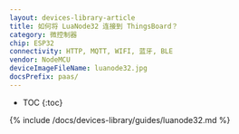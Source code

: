 ```yaml
---
layout: devices-library-article
title: 如何将 LuaNode32 连接到 ThingsBoard？
category: 微控制器
chip: ESP32
connectivity: HTTP, MQTT, WIFI, 蓝牙, BLE
vendor: NodeMCU
deviceImageFileName: luanode32.jpg
docsPrefix: paas/
---
```


* TOC
{:toc}

{% include /docs/devices-library/guides/luanode32.md %}